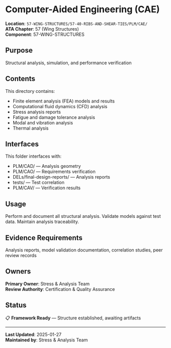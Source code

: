 # Computer-Aided Engineering (CAE)

**Location**: `57-WING-STRUCTURES/57-40-RIBS-AND-SHEAR-TIES/PLM/CAE/`  
**ATA Chapter**: 57 (Wing Structures)  
**Component**: 57-WING-STRUCTURES

## Purpose

Structural analysis, simulation, and performance verification

## Contents

This directory contains:

- Finite element analysis (FEA) models and results
- Computational fluid dynamics (CFD) analysis
- Stress analysis reports
- Fatigue and damage tolerance analysis
- Modal and vibration analysis
- Thermal analysis

## Interfaces

This folder interfaces with:

- PLM/CAD/ — Analysis geometry
- PLM/CAO/ — Requirements verification
- DELs/final-design-reports/ — Analysis reports
- tests/ — Test correlation
- PLM/CAV/ — Verification results

## Usage

Perform and document all structural analysis. Validate models against test data. Maintain analysis traceability.

## Evidence Requirements

Analysis reports, model validation documentation, correlation studies, peer review records

## Owners

**Primary Owner**: Stress & Analysis Team  
**Review Authority**: Certification & Quality Assurance

## Status

📋 **Framework Ready** — Structure established, awaiting artifacts

---

**Last Updated**: 2025-01-27  
**Maintained by**: Stress & Analysis Team
